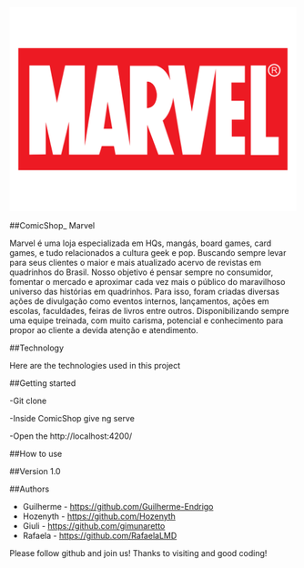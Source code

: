 ![Logo ofthe project](https://github.com/Guilherme-Endrigo/comicShop/blob/main/ComicShop/src/assets/img/logo_marvel.png)

##ComicShop_ Marvel

Marvel é uma loja especializada em HQs, mangás, board games, card games, e tudo relacionados a cultura geek e pop. Buscando sempre levar para seus clientes o maior e mais atualizado acervo de revistas em quadrinhos do Brasil. Nosso objetivo é pensar sempre no consumidor, fomentar o mercado e aproximar cada vez mais o público do maravilhoso universo das histórias em quadrinhos. Para isso, foram criadas diversas ações de divulgação como eventos internos, lançamentos, ações em escolas, faculdades, feiras de livros entre outros. Disponibilizando sempre uma equipe treinada, com muito carisma, potencial e conhecimento para propor ao cliente a devida atenção e atendimento.

##Technology

Here are the technologies used in this project


##Getting started

-Git clone

-Inside ComicShop give ng serve

-Open the http://localhost:4200/

##How to use 


##Version
1.0

##Authors
- Guilherme - https://github.com/Guilherme-Endrigo
- Hozenyth - https://github.com/Hozenyth
- Giuli - https://github.com/gimunaretto
- Rafaela - https://github.com/RafaelaLMD

Please follow github and join us!
Thanks to visiting and good coding!
